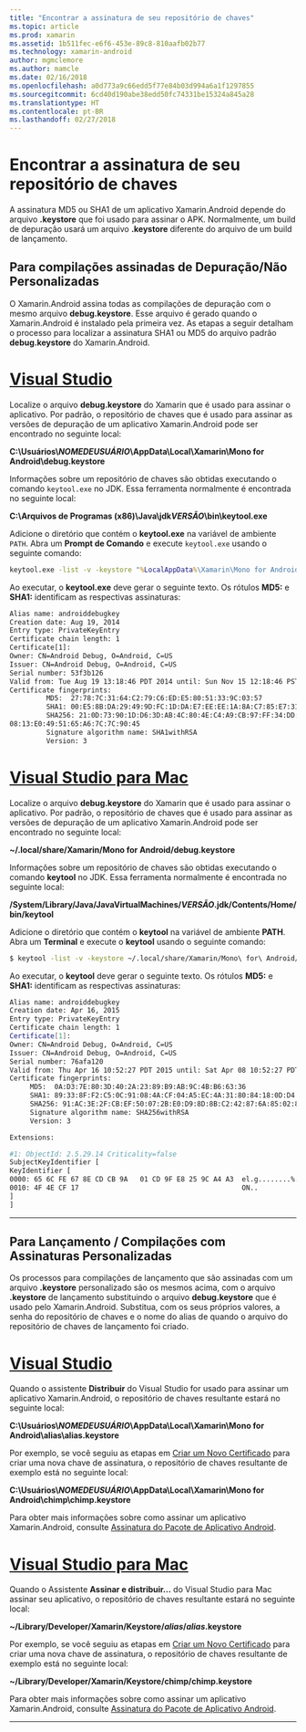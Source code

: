 ```yaml
---
title: "Encontrar a assinatura de seu repositório de chaves"
ms.topic: article
ms.prod: xamarin
ms.assetid: 1b511fec-e6f6-453e-89c8-810aafb02b77
ms.technology: xamarin-android
author: mgmclemore
ms.author: mamcle
ms.date: 02/16/2018
ms.openlocfilehash: a0d773a9c66edd5f77e84b03d994a6a1f1297855
ms.sourcegitcommit: 6cd40d190abe38edd50fc74331be15324a845a28
ms.translationtype: HT
ms.contentlocale: pt-BR
ms.lasthandoff: 02/27/2018
---
```

# <a name="finding-your-keystores-signature"></a>Encontrar a assinatura de seu repositório de chaves

A assinatura MD5 ou SHA1 de um aplicativo Xamarin.Android depende do arquivo **.keystore** que foi usado para assinar o APK. Normalmente, um build de depuração usará um arquivo **.keystore** diferente do arquivo de um build de lançamento.

## <a name="for-debug--non-custom-signed-builds"></a>Para compilações assinadas de Depuração/Não Personalizadas

O Xamarin.Android assina todas as compilações de depuração com o mesmo arquivo **debug.keystore**. Esse arquivo é gerado quando o Xamarin.Android é instalado pela primeira vez. As etapas a seguir detalham o processo para localizar a assinatura SHA1 ou MD5 do arquivo padrão **debug.keystore** do Xamarin.Android.

# <a name="visual-studiotabvswin"></a>[Visual Studio](#tab/vswin)

Localize o arquivo **debug.keystore** do Xamarin que é usado para assinar o aplicativo. Por padrão, o repositório de chaves que é usado para assinar as versões de depuração de um aplicativo Xamarin.Android pode ser encontrado no seguinte local:

**C:\\Usuários\\*NOMEDEUSUÁRIO*\\AppData\\Local\\Xamarin\\Mono for Android\\debug.keystore**

Informações sobre um repositório de chaves são obtidas executando o comando `keytool.exe` no JDK. Essa ferramenta normalmente é encontrada no seguinte local:

**C:\\Arquivos de Programas (x86)\\Java\\jdk*VERSÃO*\\bin\\keytool.exe**

Adicione o diretório que contém o **keytool.exe** na variável de ambiente `PATH`.
Abra um **Prompt de Comando** e execute `keytool.exe` usando o seguinte comando:

```cmd
keytool.exe -list -v -keystore "%LocalAppData%\Xamarin\Mono for Android\debug.keystore" -alias androiddebugkey -storepass android -keypass android
```

Ao executar, o **keytool.exe** deve gerar o seguinte texto. Os rótulos **MD5:** e **SHA1:** identificam as respectivas assinaturas:

```cmd
Alias name: androiddebugkey
Creation date: Aug 19, 2014
Entry type: PrivateKeyEntry
Certificate chain length: 1
Certificate[1]:
Owner: CN=Android Debug, O=Android, C=US
Issuer: CN=Android Debug, O=Android, C=US
Serial number: 53f3b126
Valid from: Tue Aug 19 13:18:46 PDT 2014 until: Sun Nov 15 12:18:46 PST 2043
Certificate fingerprints:
         MD5:  27:78:7C:31:64:C2:79:C6:ED:E5:80:51:33:9C:03:57
         SHA1: 00:E5:8B:DA:29:49:9D:FC:1D:DA:E7:EE:EE:1A:8A:C7:85:E7:31:23
         SHA256: 21:0D:73:90:1D:D6:3D:AB:4C:80:4E:C4:A9:CB:97:FF:34:DD:B4:42:FC:
08:13:E0:49:51:65:A6:7C:7C:90:45
         Signature algorithm name: SHA1withRSA
         Version: 3
```


# <a name="visual-studio-for-mactabvsmac"></a>[Visual Studio para Mac](#tab/vsmac)

Localize o arquivo **debug.keystore** do Xamarin que é usado para assinar o aplicativo. Por padrão, o repositório de chaves que é usado para assinar as versões de depuração de um aplicativo Xamarin.Android pode ser encontrado no seguinte local:

**~/.local/share/Xamarin/Mono for Android/debug.keystore**


Informações sobre um repositório de chaves são obtidas executando o comando **keytool** no JDK. Essa ferramenta normalmente é encontrada no seguinte local:

**/System/Library/Java/JavaVirtualMachines/*VERSÃO*.jdk/Contents/Home/bin/keytool**

Adicione o diretório que contém o **keytool** na variável de ambiente **PATH**.
Abra um **Terminal** e execute o **keytool** usando o seguinte comando:

```bash
$ keytool -list -v -keystore ~/.local/share/Xamarin/Mono\ for\ Android/debug.keystore -alias androiddebugkey -storepass android -keypass android
```

Ao executar, o **keytool** deve gerar o seguinte texto. Os rótulos **MD5:** e **SHA1:** identificam as respectivas assinaturas:

```bash
Alias name: androiddebugkey
Creation date: Apr 16, 2015
Entry type: PrivateKeyEntry
Certificate chain length: 1
Certificate[1]:
Owner: CN=Android Debug, O=Android, C=US
Issuer: CN=Android Debug, O=Android, C=US
Serial number: 76afa120
Valid from: Thu Apr 16 10:52:27 PDT 2015 until: Sat Apr 08 10:52:27 PDT 2045
Certificate fingerprints:
     MD5:  0A:D3:7E:80:3D:40:2A:23:89:B9:AB:9C:4B:B6:63:36
     SHA1: 89:33:8F:F2:C5:0C:91:08:4A:CF:04:A5:EC:4A:31:80:84:18:0D:D4
     SHA256: 91:AC:3E:2F:CB:EF:50:07:2B:E0:D9:8D:8B:C2:42:87:6A:85:02:86:EB:44:84:10:34:02:ED:35:CE:C6:38:47
     Signature algorithm name: SHA256withRSA
     Version: 3

Extensions:

#1: ObjectId: 2.5.29.14 Criticality=false
SubjectKeyIdentifier [
KeyIdentifier [
0000: 65 6C FE 67 8E CD CB 9A   01 CD 9F E8 25 9C A4 A3  el.g........%...
0010: 4F 4E CF 17                                        ON..
]
]
```

-----

## <a name="for-release--custom-signed-builds"></a>Para Lançamento / Compilações com Assinaturas Personalizadas

Os processos para compilações de lançamento que são assinadas com um arquivo **.keystore** personalizado são os mesmos acima, com o arquivo **.keystore** de lançamento substituindo o arquivo **debug.keystore** que é usado pelo Xamarin.Android. Substitua, com os seus próprios valores, a senha do repositório de chaves e o nome do alias de quando o arquivo do repositório de chaves de lançamento foi criado.

# <a name="visual-studiotabvswin"></a>[Visual Studio](#tab/vswin)

Quando o assistente **Distribuir** do Visual Studio for usado para assinar um aplicativo Xamarin.Android, o repositório de chaves resultante estará no seguinte local:

**C:\\Usuários\\*NOMEDEUSUÁRIO*\\AppData\\Local\\Xamarin\\Mono for Android\\alias\\alias.keystore**

Por exemplo, se você seguiu as etapas em [Criar um Novo Certificado](~/android/deploy-test/signing/index.md#newcertvs) para criar uma nova chave de assinatura, o repositório de chaves resultante de exemplo está no seguinte local:

**C:\\Usuários\\*NOMEDEUSUÁRIO*\\AppData\\Local\\Xamarin\\Mono for Android\\chimp\\chimp.keystore**

Para obter mais informações sobre como assinar um aplicativo Xamarin.Android, consulte [Assinatura do Pacote de Aplicativo Android](~/android/deploy-test/signing/index.md).


# <a name="visual-studio-for-mactabvsmac"></a>[Visual Studio para Mac](#tab/vsmac)

Quando o Assistente **Assinar e distribuir...** do Visual Studio para Mac assinar seu aplicativo, o repositório de chaves resultante estará no seguinte local:

**~/Library/Developer/Xamarin/Keystore/*alias*/*alias*.keystore**

Por exemplo, se você seguiu as etapas em [Criar um Novo Certificado](~/android/deploy-test/signing/index.md#newcertxs) para criar uma nova chave de assinatura, o repositório de chaves resultante de exemplo está no seguinte local:

**~/Library/Developer/Xamarin/Keystore/chimp/chimp.keystore**

Para obter mais informações sobre como assinar um aplicativo Xamarin.Android, consulte [Assinatura do Pacote de Aplicativo Android](~/android/deploy-test/signing/index.md).


-----
